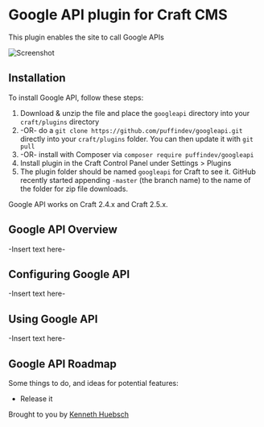 # Google API plugin for Craft CMS

This plugin enables the site to call  Google APIs

![Screenshot](resources/screenshots/plugin_logo.png)

## Installation

To install Google API, follow these steps:

1. Download & unzip the file and place the `googleapi` directory into your `craft/plugins` directory
2.  -OR- do a `git clone https://github.com/puffindev/googleapi.git` directly into your `craft/plugins` folder.  You can then update it with `git pull`
3.  -OR- install with Composer via `composer require puffindev/googleapi`
4. Install plugin in the Craft Control Panel under Settings > Plugins
5. The plugin folder should be named `googleapi` for Craft to see it.  GitHub recently started appending `-master` (the branch name) to the name of the folder for zip file downloads.

Google API works on Craft 2.4.x and Craft 2.5.x.

## Google API Overview

-Insert text here-

## Configuring Google API

-Insert text here-

## Using Google API

-Insert text here-

## Google API Roadmap

Some things to do, and ideas for potential features:

* Release it

Brought to you by [Kenneth Huebsch](https://puffin.dev)
